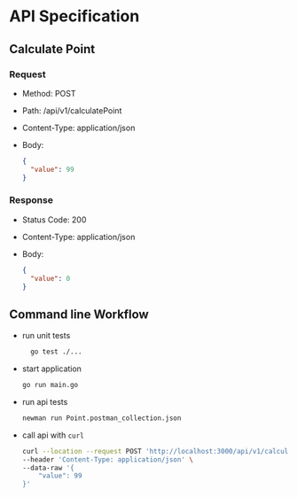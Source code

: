 # API Specification

## Calculate Point

### Request

- Method: POST
- Path: /api/v1/calculatePoint
- Content-Type: application/json
- Body:

  ```json
  {
    "value": 99
  }
  ```

### Response

- Status Code: 200
- Content-Type: application/json
- Body:

  ```json
  {
    "value": 0
  }
  ```

## Command line Workflow

- run unit tests

  ```sh
    go test ./...
  ```

- start application

  ```sh
  go run main.go
  ```

- run api tests

  ```sh
  newman run Point.postman_collection.json
  ```

- call api with `curl`

  ```sh
  curl --location --request POST 'http://localhost:3000/api/v1/calculatePoints' \
  --header 'Content-Type: application/json' \
  --data-raw '{
      "value": 99
  }'
  ```

